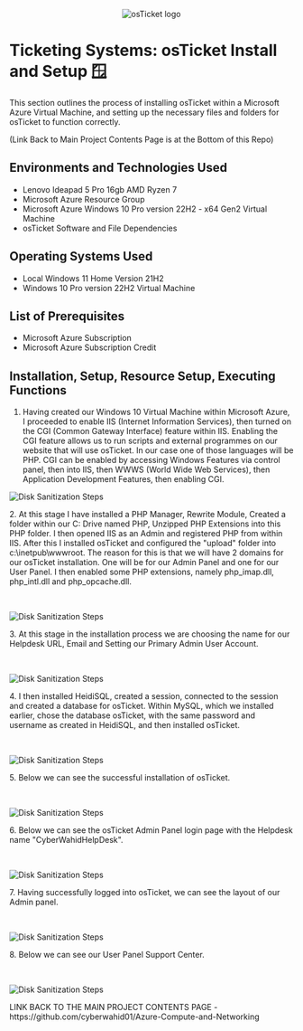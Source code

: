 <p align="center">
<img src="https://i.imgur.com/Clzj7Xs.png" alt="osTicket logo"/>
</p>

<h1>Ticketing Systems: osTicket Install and Setup 🪟</h1>
This section outlines the process of installing osTicket within a Microsoft Azure Virtual Machine, and setting up the necessary files and folders for osTicket to function correctly. 

(Link Back to Main Project Contents Page is at the Bottom of this Repo)
<h2>Environments and Technologies Used</h2>

- Lenovo Ideapad 5 Pro 16gb AMD Ryzen 7
- Microsoft Azure Resource Group
- Microsoft Azure Windows 10 Pro version 22H2 - x64 Gen2 Virtual Machine
- osTicket Software and File Dependencies

<h2>Operating Systems Used </h2>

- Local Windows 11 Home Version 21H2</b>
- Windows 10 Pro version 22H2 Virtual Machine
  
<h2>List of Prerequisites</h2>

- Microsoft Azure Subscription
- Microsoft Azure Subscription Credit 

<h2>Installation, Setup, Resource Setup, Executing Functions</h2>

1. Having created our Windows 10 Virtual Machine within Microsoft Azure, I proceeded to enable IIS (Internet Information Services), then turned on the CGI (Common Gateway Interface) feature within IIS. Enabling the CGI feature allows us to run scripts and external programmes on our website that will use osTicket. In our case one of those languages will be PHP. CGI can be enabled by accessing Windows Features via control panel, then into IIS, then WWWS (World Wide Web Services), then Application Development Features, then enabling CGI.

<p>
<img src="https://imgur.com/MD1TrW1.png" alt="Disk Sanitization Steps"/>
</p>
<p>
2. At this stage I have installed a PHP Manager, Rewrite Module, Created a folder within our C: Drive named PHP, Unzipped PHP Extensions into this PHP folder. I then opened IIS as an Admin and registered PHP from within IIS. After this I installed osTicket and configured the "upload" folder into c:\inetpub\wwwroot. The reason for this is that we will have 2 domains for our osTicket installation. One will be for our Admin Panel and one for our User Panel. I then enabled some PHP extensions, namely php_imap.dll, php_intl.dll and php_opcache.dll.
</p>
<br />

<p>
<img src="https://imgur.com/V9eSscS.png" alt="Disk Sanitization Steps"/>
</p>
<p>
3. At this stage in the installation process we are choosing the name for our Helpdesk URL, Email and Setting our Primary Admin User Account.
</p>
<br />

<p>
<img src="https://imgur.com/59y8lwX.png" alt="Disk Sanitization Steps"/>
</p>
<p>
4. I then installed HeidiSQL, created a session, connected to the session and created a database for osTicket. Within MySQL, which we installed earlier, chose the database osTicket, with the same password and username as created in HeidiSQL, and then installed osTicket.
</p>
<br />

<p>
<img src="https://imgur.com/1SeLwqg.png" alt="Disk Sanitization Steps"/>
</p>
<p>
5. Below we can see the successful installation of osTicket.
</p>
<br />

<p>
<img src="https://imgur.com/uZAaXMt.png" alt="Disk Sanitization Steps"/>
</p>
<p>
6. Below we can see the osTicket Admin Panel login page with the Helpdesk name "CyberWahidHelpDesk".
</p>
<br />

<p>
<img src="https://imgur.com/Orjdzta.png" alt="Disk Sanitization Steps"/>
</p>
<p>
7. Having successfully logged into osTicket, we can see the layout of our Admin panel.
</p>
<br />

<p>
<img src="https://imgur.com/Ark3COu.png" alt="Disk Sanitization Steps"/>
</p>
<p>
8. Below we can see our User Panel Support Center.
</p>
<br />

<p>
<img src="https://imgur.com/qoD7Gof.png" alt="Disk Sanitization Steps"/>
</p>
<p>
LINK BACK TO THE MAIN PROJECT CONTENTS PAGE - https://github.com/cyberwahid01/Azure-Compute-and-Networking
